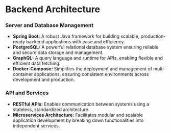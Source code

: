 # **Backend Architecture**

### **Server and Database Management**

- **Spring Boot:** A robust Java framework for building scalable, production-ready backend applications with ease and efficiency.  
- **PostgreSQL:** A powerful relational database system ensuring reliable and secure data storage and management.  
- **GraphQL:** A query language and runtime for APIs, enabling flexible and efficient data fetching.  
- **Docker-Compose:** Simplifies the deployment and management of multi-container applications, ensuring consistent environments across development and production.  

### **API and Services**

- **RESTful APIs:** Enables communication between systems using a stateless, standardized architecture.  
- **Microservices Architecture:** Facilitates modular and scalable application development by breaking down functionalities into independent services.  